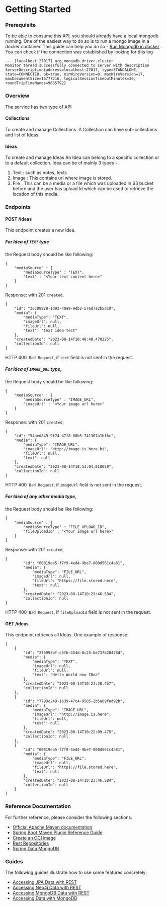 # Getting Started

### Prerequisite
To be able to consume this API, you should already have a local mongodb running. One of the easiest way to do so is to run a mongo image in a docker container. This guide can help you do so - [Run Mongodb in docker](https://sparkbyexamples.com/mongodb/run-mongodb-in-docker-container/) .
You can check if the connection was established by looking for this log-
```
--- [localhost:27017] org.mongodb.driver.cluster               : Monitor thread successfully connected to server with description ServerDescription{address=localhost:27017, type=STANDALONE, state=CONNECTED, ok=true, minWireVersion=0, maxWireVersion=17, maxDocumentSize=16777216, logicalSessionTimeoutMinutes=30, roundTripTimeNanos=9635792}
```

### Overview
The service has two type of API
#### Collections
To create and manage Collections.
A Collection can have sub-collections and list of Ideas.
#### Ideas
To create and manage Ideas
An Idea can belong to a specific collection or to a default collection. Idea can be of mainly 3 types -
1. Text : such as notes, texts
2. Image : This contains url where image is stored.
3. File : This can be a media or a file which was uploaded in S3 bucket before and the user has upload Id which can be used to retrieve the location of this media.

### Endpoints
#### POST /ideas
This endpoint creates a new Idea. 
##### For Idea of `TEXT` type 
the Request body should be like following:
```
{
	"mediaSource" : {
		"mediaSourceType" : "TEXT",
		"text" : "<Your text content here>"
	}
}
```
Response:
with 201 `created`,
```
{
	"id": "36c08928-1d93-40a9-9db2-576d7a2b5dc9",
	"media": {
		"mediaType": "TEXT",
		"imageUrl": null,
		"fileUrl": null,
		"text": "text idea test"
	},
	"createdDate": "2023-08-14T10:48:48.470225",
	"collectionId": null
}
```
HTTP 400` Bad Request`, if `text` field is not sent in the request.

##### For Idea of `IMAGE_URL` type, 
the Request body should be like following:
```
{
	"mediaSource" : {
		"mediaSourceType" : "IMAGE_URL",
		"imageUrl" : "<Your image url here>"
	}
}
```
Response:
with 201 `created`,
```
{
	"id": "54aed849-9f74-47f8-86b5-741367a1bf6c",
	"media": {
		"mediaType": "IMAGE_URL",
		"imageUrl": "http://image.is.here.hi",
		"fileUrl": null,
		"text": null
	},
	"createdDate": "2023-08-14T10:53:04.018029",
	"collectionId": null
}
```
HTTP 400` Bad Request`, if `imageUrl` field is not sent in the request.

##### For Idea of any other media type, 
the Request body should be like following:
```
{
	"mediaSource" : {
		"mediaSourceType" : "FILE_UPLOAD_ID",
		"fileUploadId" : "<Your image url here>"
	}
}
```

Response:
with 201 `created`,
```
{
		"id": "60819ea5-f7f9-4ed4-9be7-800d561c4a81",
		"media": {
			"mediaType": "FILE_URL",
			"imageUrl": null,
			"fileUrl": "https://file.stored.here",
			"text": null
		},
		"createdDate": "2023-08-14T10:23:46.584",
		"collectionId": null
}
```
HTTP 400` Bad Request`, if `fileUploadId` field is not sent in the request.

#### GET /ideas
This endpoint retrieves all Ideas. 
One example of response:
```
[
	{
		"id": "2f6993bf-c5fb-454d-8c25-be737628478d",
		"media": {
			"mediaType": "TEXT",
			"imageUrl": null,
			"fileUrl": null,
			"text": "Hello World new IDea"
		},
		"createdDate": "2023-08-14T10:21:30.457",
		"collectionId": null
	},
	{
		"id": "7793c249-1639-47c4-9505-2b5a89fed92b",
		"media": {
			"mediaType": "IMAGE_URL",
			"imageUrl": "http://image.is.here",
			"fileUrl": null,
			"text": null
		},
		"createdDate": "2023-08-14T10:22:09.475",
		"collectionId": null
	},
	{
		"id": "60819ea5-f7f9-4ed4-9be7-800d561c4a81",
		"media": {
			"mediaType": "FILE_URL",
			"imageUrl": null,
			"fileUrl": "https://file.stored.here",
			"text": null
		},
		"createdDate": "2023-08-14T10:23:46.584",
		"collectionId": null
	}
]
```

### Reference Documentation
For further reference, please consider the following sections:

* [Official Apache Maven documentation](https://maven.apache.org/guides/index.html)
* [Spring Boot Maven Plugin Reference Guide](https://docs.spring.io/spring-boot/docs/3.1.2/maven-plugin/reference/html/)
* [Create an OCI image](https://docs.spring.io/spring-boot/docs/3.1.2/maven-plugin/reference/html/#build-image)
* [Rest Repositories](https://docs.spring.io/spring-boot/docs/3.1.2/reference/htmlsingle/index.html#howto.data-access.exposing-spring-data-repositories-as-rest)
* [Spring Data MongoDB](https://docs.spring.io/spring-boot/docs/3.1.2/reference/htmlsingle/index.html#data.nosql.mongodb)

### Guides
The following guides illustrate how to use some features concretely:

* [Accessing JPA Data with REST](https://spring.io/guides/gs/accessing-data-rest/)
* [Accessing Neo4j Data with REST](https://spring.io/guides/gs/accessing-neo4j-data-rest/)
* [Accessing MongoDB Data with REST](https://spring.io/guides/gs/accessing-mongodb-data-rest/)
* [Accessing Data with MongoDB](https://spring.io/guides/gs/accessing-data-mongodb/)

